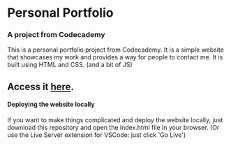 # Personal Portfolio
### A project from Codecademy
This is a personal portfolio project from Codecademy. It is a simple website that showcases my work and provides a way for people to contact me. It is built using HTML and CSS. (and a bit of JS)

## Access it [here](https://erngusmik.github.io/personal-portfolio/).

#### Deploying the website locally
If you want to make things complicated and deploy the website locally, just download this repository and open the index.html file in your browser. (Or use the Live Server extension for VSCode: just click 'Go Live')